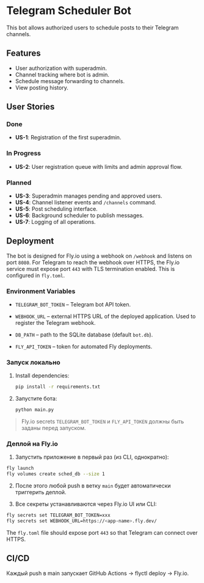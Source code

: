# Telegram Scheduler Bot

This bot allows authorized users to schedule posts to their Telegram channels.

## Features
- User authorization with superadmin.
- Channel tracking where bot is admin.
- Schedule message forwarding to channels.
- View posting history.

## User Stories

### Done
- **US-1**: Registration of the first superadmin.

### In Progress
- **US-2**: User registration queue with limits and admin approval flow.

### Planned
- **US-3**: Superadmin manages pending and approved users.
- **US-4**: Channel listener events and `/channels` command.
- **US-5**: Post scheduling interface.
- **US-6**: Background scheduler to publish messages.
- **US-7**: Logging of all operations.

## Deployment
The bot is designed for Fly.io using a webhook on `/webhook` and listens on port `8080`.
For Telegram to reach the webhook over HTTPS, the Fly.io service must expose port `443` with TLS termination enabled. This is configured in `fly.toml`.

### Environment Variables
- `TELEGRAM_BOT_TOKEN` – Telegram bot API token.

- `WEBHOOK_URL` – external HTTPS URL of the deployed application. Used to register the Telegram webhook.

- `DB_PATH` – path to the SQLite database (default `bot.db`).
- `FLY_API_TOKEN` – token for automated Fly deployments.

### Запуск локально
1. Install dependencies:
   ```bash
   pip install -r requirements.txt
   ```
2. Запустите бота:
   ```bash
   python main.py
   ```

> Fly.io secrets `TELEGRAM_BOT_TOKEN` и `FLY_API_TOKEN` должны быть заданы перед запуском.


### Деплой на Fly.io

1. Запустить приложение в первый раз (из CLI, однократно):

```bash
fly launch
fly volumes create sched_db --size 1


```

2. После этого любой push в ветку `main` будет автоматически триггерить деплой.

3. Все секреты устанавливаются через Fly.io UI или CLI:

```bash
fly secrets set TELEGRAM_BOT_TOKEN=xxx
fly secrets set WEBHOOK_URL=https://<app-name>.fly.dev/
```

The `fly.toml` file should expose port `443` so that Telegram can connect over HTTPS.

## CI/CD
Каждый push в main запускает GitHub Actions → flyctl deploy → Fly.io.

